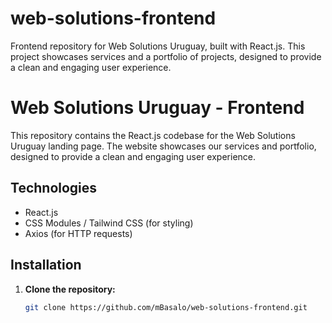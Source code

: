 # web-solutions-frontend
Frontend repository for Web Solutions Uruguay, built with React.js. This project showcases services and a portfolio of projects, designed to provide a clean and engaging user experience.    



# Web Solutions Uruguay - Frontend

This repository contains the React.js codebase for the Web Solutions Uruguay landing page. The website showcases our services and portfolio, designed to provide a clean and engaging user experience.

## Technologies
- React.js
- CSS Modules / Tailwind CSS (for styling)
- Axios (for HTTP requests)

## Installation
1. **Clone the repository:**
   ```bash
   git clone https://github.com/mBasalo/web-solutions-frontend.git
